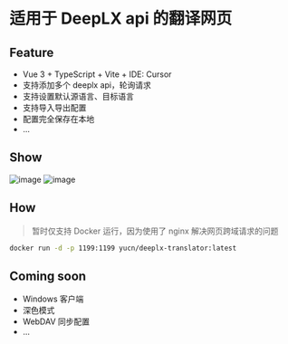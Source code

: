 # 适用于 DeepLX api 的翻译网页
## Feature
- Vue 3 + TypeScript + Vite + IDE: Cursor
- 支持添加多个 deeplx api，轮询请求
- 支持设置默认源语言、目标语言
- 支持导入导出配置
- 配置完全保存在本地
- ...
## Show
![image](https://github.com/user-attachments/assets/ed4b5f65-796d-40dc-9570-610f4b0b1b3b)
![image](https://github.com/user-attachments/assets/7a37ea80-91b9-434f-8b90-96127b405b2c)

## How
> 暂时仅支持 Docker 运行，因为使用了 nginx 解决网页跨域请求的问题
```bash
docker run -d -p 1199:1199 yucn/deeplx-translator:latest
```
## Coming soon
- Windows 客户端
- 深色模式
- WebDAV 同步配置
- ...
